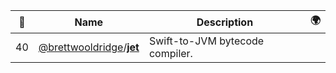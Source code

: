 |:star2: | Name | Description | 🌍|
|---|---|---|---|
|40|[@brettwooldridge](https://github.com/brettwooldridge)/[**jet**](https://github.com/brettwooldridge/jet)|Swift-to-JVM bytecode compiler.||

